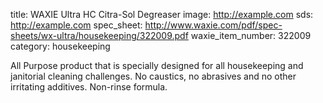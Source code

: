 title: WAXIE Ultra HC Citra-Sol Degreaser
image: http://example.com
sds: http://example.com
spec_sheet: http://www.waxie.com/pdf/spec-sheets/wx-ultra/housekeeping/322009.pdf
waxie_item_number: 322009
category: housekeeping

All Purpose product that is specially designed for all housekeeping and janitorial cleaning challenges. No caustics, no abrasives and no other irritating additives. Non-rinse formula.
